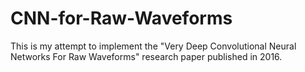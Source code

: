 # CNN-for-Raw-Waveforms
This is my attempt to implement the "Very Deep Convolutional Neural Networks For Raw Waveforms" research paper published in 2016.

